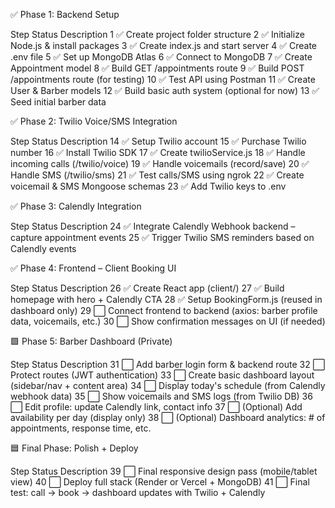 ✅ Phase 1: Backend Setup

Step	Status	Description
1	✅	Create project folder structure
2	✅	Initialize Node.js & install packages
3	✅	Create index.js and start server
4	✅	Create .env file
5	✅	Set up MongoDB Atlas
6	✅	Connect to MongoDB
7	✅	Create Appointment model
8	✅	Build GET /appointments route
9	✅	Build POST /appointments route (for testing)
10	✅	Test API using Postman
11	✅	Create User & Barber models
12	✅	Build basic auth system (optional for now)
13	✅	Seed initial barber data

✅ Phase 2: Twilio Voice/SMS Integration

Step	Status	Description
14	✅	Setup Twilio account
15	✅	Purchase Twilio number
16	✅	Install Twilio SDK
17	✅	Create twilioService.js
18	✅	Handle incoming calls (/twilio/voice)
19	✅	Handle voicemails (record/save)
20	✅	Handle SMS (/twilio/sms)
21	✅	Test calls/SMS using ngrok
22	✅	Create voicemail & SMS Mongoose schemas
23	✅	Add Twilio keys to .env

✅ Phase 3: Calendly Integration

Step	Status	Description
24	✅	Integrate Calendly Webhook backend – capture appointment events
25	✅	Trigger Twilio SMS reminders based on Calendly events

✅ Phase 4: Frontend – Client Booking UI

Step	Status	Description
26	✅	Create React app (client/)
27	✅	Build homepage with hero + Calendly CTA
28	✅	Setup BookingForm.js (reused in dashboard only)
29	⬜️	Connect frontend to backend (axios: barber profile data, voicemails, etc.)
30	⬜️	Show confirmation messages on UI (if needed)

🟩 Phase 5: Barber Dashboard (Private)

Step	Status	Description
31	⬜️	Add barber login form & backend route
32	⬜️	Protect routes (JWT authentication)
33	⬜️	Create basic dashboard layout (sidebar/nav + content area)
34	⬜️	Display today's schedule (from Calendly webhook data)
35	⬜️	Show voicemails and SMS logs (from Twilio DB)
36	⬜️	Edit profile: update Calendly link, contact info
37	⬜️	(Optional) Add availability per day (display only)
38	⬜️	(Optional) Dashboard analytics: # of appointments, response time, etc.

🟦 Final Phase: Polish + Deploy

Step	Status	Description
39	⬜️	Final responsive design pass (mobile/tablet view)
40	⬜️	Deploy full stack (Render or Vercel + MongoDB)
41	⬜️	Final test: call → book → dashboard updates with Twilio + Calendly